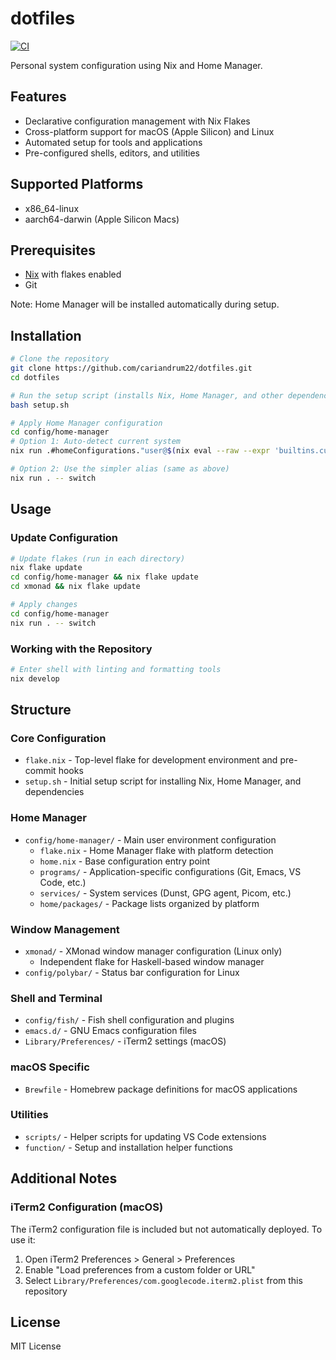 # dotfiles

[![CI](https://github.com/cariandrum22/dotfiles/actions/workflows/ci.yml/badge.svg)](https://github.com/cariandrum22/dotfiles/actions/workflows/ci.yml)

Personal system configuration using Nix and Home Manager.

## Features

- Declarative configuration management with Nix Flakes
- Cross-platform support for macOS (Apple Silicon) and Linux
- Automated setup for tools and applications
- Pre-configured shells, editors, and utilities

## Supported Platforms

- x86_64-linux
- aarch64-darwin (Apple Silicon Macs)

## Prerequisites

- [Nix](https://nixos.org/download.html) with flakes enabled
- Git

Note: Home Manager will be installed automatically during setup.

## Installation

```bash
# Clone the repository
git clone https://github.com/cariandrum22/dotfiles.git
cd dotfiles

# Run the setup script (installs Nix, Home Manager, and other dependencies)
bash setup.sh

# Apply Home Manager configuration
cd config/home-manager
# Option 1: Auto-detect current system
nix run .#homeConfigurations."user@$(nix eval --raw --expr 'builtins.currentSystem')".activationPackage

# Option 2: Use the simpler alias (same as above)
nix run . -- switch
```

## Usage

### Update Configuration

```bash
# Update flakes (run in each directory)
nix flake update
cd config/home-manager && nix flake update
cd xmonad && nix flake update

# Apply changes
cd config/home-manager
nix run . -- switch
```

### Working with the Repository

```bash
# Enter shell with linting and formatting tools
nix develop
```

## Structure

### Core Configuration

- `flake.nix` - Top-level flake for development environment and pre-commit hooks
- `setup.sh` - Initial setup script for installing Nix, Home Manager, and dependencies

### Home Manager

- `config/home-manager/` - Main user environment configuration
  - `flake.nix` - Home Manager flake with platform detection
  - `home.nix` - Base configuration entry point
  - `programs/` - Application-specific configurations (Git, Emacs, VS Code, etc.)
  - `services/` - System services (Dunst, GPG agent, Picom, etc.)
  - `home/packages/` - Package lists organized by platform

### Window Management

- `xmonad/` - XMonad window manager configuration (Linux only)
  - Independent flake for Haskell-based window manager
- `config/polybar/` - Status bar configuration for Linux

### Shell and Terminal

- `config/fish/` - Fish shell configuration and plugins
- `emacs.d/` - GNU Emacs configuration files
- `Library/Preferences/` - iTerm2 settings (macOS)

### macOS Specific

- `Brewfile` - Homebrew package definitions for macOS applications

### Utilities

- `scripts/` - Helper scripts for updating VS Code extensions
- `function/` - Setup and installation helper functions

## Additional Notes

### iTerm2 Configuration (macOS)

The iTerm2 configuration file is included but not automatically deployed. To use it:

1. Open iTerm2 Preferences > General > Preferences
2. Enable "Load preferences from a custom folder or URL"
3. Select `Library/Preferences/com.googlecode.iterm2.plist` from this repository

## License

MIT License
